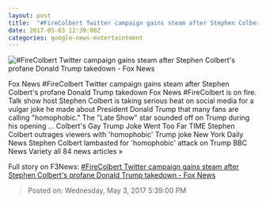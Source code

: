 ```yaml
---
layout: post
title:  "#FireColbert Twitter campaign gains steam after Stephen Colbert's profane Donald Trump takedown - Fox News"
date: 2017-05-03 12:39:00Z
categories: google-news-entertaintment
---
```


![#FireColbert Twitter campaign gains steam after Stephen Colbert's profane Donald Trump takedown - Fox News](http://a57.foxnews.com/media2.foxnews.com/BrightCove/694940094001/2017/05/02/876/493/694940094001_5419453044001_5419400263001-vs.jpg?ve=1&tl=1)

Fox News #FireColbert Twitter campaign gains steam after Stephen Colbert's profane Donald Trump takedown Fox News #FireColbert is on fire. Talk show host Stephen Colbert is taking serious heat on social media for a vulgar joke he made about President Donald Trump that many fans are calling "homophobic." The "Late Show" star sounded off on Trump during his opening ... Colbert's Gay Trump Joke Went Too Far TIME Stephen Colbert outrages viewers with 'homophobic' Trump joke New York Daily News Stephen Colbert lambasted for 'homophobic' attack on Trump BBC News Variety all 84 news articles »


Full story on F3News: [#FireColbert Twitter campaign gains steam after Stephen Colbert's profane Donald Trump takedown - Fox News](http://www.f3nws.com/n/y4pvyF)

> Posted on: Wednesday, May 3, 2017 5:39:00 PM
